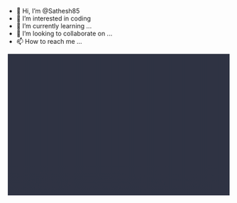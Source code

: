 - 👋 Hi, I’m @Sathesh85
- 👀 I’m interested in coding
- 🌱 I’m currently learning ...
- 💞️ I’m looking to collaborate on ...
- 📫 How to reach me ...

<!---
Sathesh85/Sathesh85 is a ✨ special ✨ repository because its `README.md` (this file) appears on your GitHub profile.
You can click the Preview link to take a look at your changes.
--->

<img align="right" alt="GIF" src="https://github.com/Sathesh85/Sathesh85/blob/main/giphy%20(2).gif?raw=true" width="500" height="320" />
